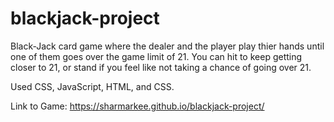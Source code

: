 # blackjack-project
Black-Jack card game where the dealer and the player play thier hands until one of them goes over the game limit of 21. You can hit to keep getting closer to 21, or stand if you feel like not taking a chance of going over 21.

Used CSS, JavaScript, HTML, and CSS.

Link to Game: https://sharmarkee.github.io/blackjack-project/
